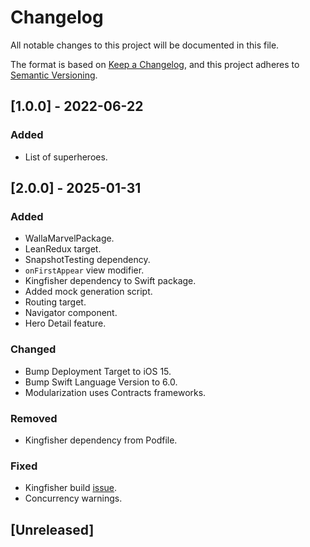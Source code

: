 # Changelog

All notable changes to this project will be documented in this file.

The format is based on [Keep a Changelog](https://keepachangelog.com/en/1.1.0/),
and this project adheres to [Semantic Versioning](https://semver.org/spec/v2.0.0.html).

## [1.0.0] - 2022-06-22

### Added

- List of superheroes.

## [2.0.0] - 2025-01-31

### Added

- WallaMarvelPackage.
- LeanRedux target.
- SnapshotTesting dependency.
- `onFirstAppear` view modifier.
- Kingfisher dependency to Swift package.
- Added mock generation script.
- Routing target.
- Navigator component.
- Hero Detail feature.

### Changed

- Bump Deployment Target to iOS 15.
- Bump Swift Language Version to 6.0.
- Modularization uses Contracts frameworks. 

### Removed

- Kingfisher dependency from Podfile.

### Fixed

- Kingfisher build [issue](https://github.com/onevcat/Kingfisher/issues/2052).
- Concurrency warnings.

## [Unreleased]
